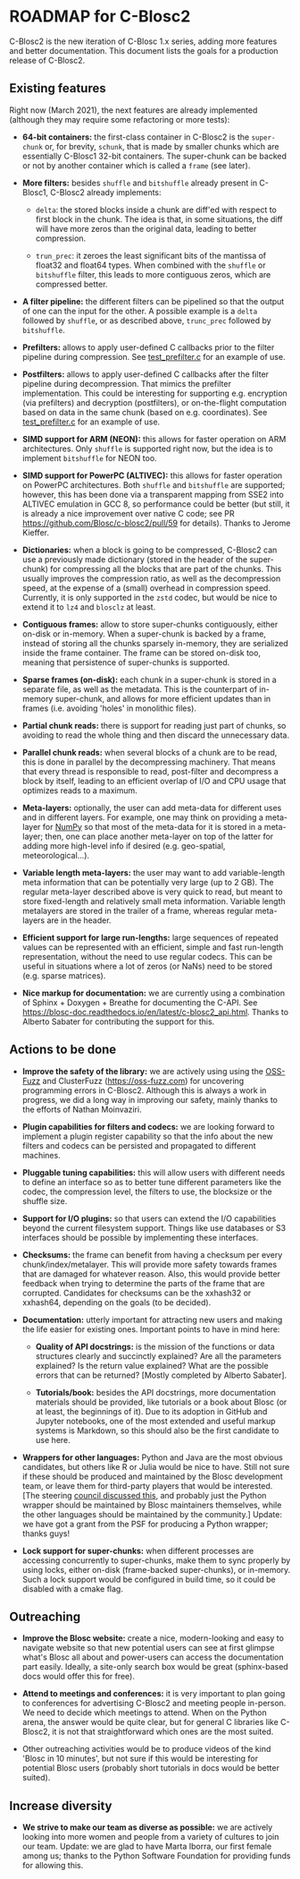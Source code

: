 ROADMAP for C-Blosc2
====================

C-Blosc2 is the new iteration of C-Blosc 1.x series, adding more features and better documentation.
This document lists the goals for a production release of C-Blosc2.


Existing features
-----------------

Right now (March 2021), the next features are already implemented (although they may require some refactoring or more tests):

* **64-bit containers:** the first-class container in C-Blosc2 is the `super-chunk` or, for brevity, `schunk`, that is made by smaller chunks which are essentially C-Blosc1 32-bit containers.  The super-chunk can be backed or not by another container which is called a `frame` (see later).

* **More filters:** besides `shuffle` and `bitshuffle` already present in C-Blosc1, C-Blosc2 already implements:
  
  - `delta`: the stored blocks inside a chunk are diff'ed with respect to first block in the chunk.  The idea is that, in some situations, the diff will have more zeros than the original data, leading to better compression.
  
  - `trun_prec`: it zeroes the least significant bits of the mantissa of float32 and float64 types.  When combined with the `shuffle` or `bitshuffle` filter, this leads to more contiguous zeros, which are compressed better.
  
* **A filter pipeline:** the different filters can be pipelined so that the output of one can the input for the other.  A possible example is a `delta` followed by `shuffle`, or as described above, `trunc_prec` followed by `bitshuffle`.

* **Prefilters:** allows to apply user-defined C callbacks prior to the filter pipeline during compression.  See [test_prefilter.c](https://github.com/Blosc/c-blosc2/blob/master/tests/test_prefilter.c) for an example of use. 

* **Postfilters:** allows to apply user-defined C callbacks after the filter pipeline during decompression.  That mimics the prefilter implementation. This could be interesting for supporting e.g. encryption (via prefilters) and decryption (postfilters), or on-the-flight computation based on data in the same chunk (based on e.g. coordinates). See [test_prefilter.c](https://github.com/Blosc/c-blosc2/blob/master/tests/test_postfilter.c) for an example of use. 

* **SIMD support for ARM (NEON):** this allows for faster operation on ARM architectures.  Only `shuffle` is supported right now, but the idea is to implement `bitshuffle` for NEON too.

* **SIMD support for PowerPC (ALTIVEC):** this allows for faster operation on PowerPC architectures.  Both `shuffle`  and `bitshuffle` are supported; however, this has been done via a transparent mapping from SSE2 into ALTIVEC emulation in GCC 8, so performance could be better (but still, it is already a nice improvement over native C code; see PR https://github.com/Blosc/c-blosc2/pull/59 for details).  Thanks to Jerome Kieffer.

* **Dictionaries:** when a block is going to be compressed, C-Blosc2 can use a previously made dictionary (stored in the header of the super-chunk) for compressing all the blocks that are part of the chunks.  This usually improves the compression ratio, as well as the decompression speed, at the expense of a (small) overhead in compression speed.  Currently, it is only supported in the `zstd` codec, but would be nice to extend it to `lz4` and `blosclz` at least.

* **Contiguous frames:** allow to store super-chunks contiguously, either on-disk or in-memory.  When a super-chunk is backed by a frame, instead of storing all the chunks sparsely in-memory, they are serialized inside the frame container.  The frame can be stored on-disk too, meaning that persistence of super-chunks is supported.

* **Sparse frames (on-disk):** each chunk in a super-chunk is stored in a separate file, as well as the metadata.  This is the counterpart of in-memory super-chunk, and allows for more efficient updates than in frames (i.e. avoiding 'holes' in monolithic files).

* **Partial chunk reads:** there is support for reading just part of chunks, so avoiding to read the whole thing and then discard the unnecessary data.

* **Parallel chunk reads:** when several blocks of a chunk are to be read, this is done in parallel by the decompressing machinery.  That means that every thread is responsible to read, post-filter and decompress a block by itself, leading to an efficient overlap of I/O and CPU usage that optimizes reads to a maximum.

* **Meta-layers:** optionally, the user can add meta-data for different uses and in different layers.  For example, one may think on providing a meta-layer for [NumPy](http://www.numpy.org) so that most of the meta-data for it is stored in a meta-layer; then, one can place another meta-layer on top of the latter for adding more high-level info if desired (e.g. geo-spatial, meteorological...).

* **Variable length meta-layers:** the user may want to add variable-length meta information that can be potentially very large (up to 2 GB). The regular meta-layer described above is very quick to read, but meant to store fixed-length and relatively small meta information.  Variable length metalayers are stored in the trailer of a frame, whereas regular meta-layers are in the header.

* **Efficient support for large run-lengths:** large sequences of repeated values can be represented with an efficient, simple and fast run-length representation, without the need to use regular codecs.  This can be useful in situations where a lot of zeros (or NaNs) need to be stored (e.g. sparse matrices).

* **Nice markup for documentation:** we are currently using a combination of Sphinx + Doxygen + Breathe for documenting the C-API.  See https://blosc-doc.readthedocs.io/en/latest/c-blosc2_api.html.  Thanks to Alberto Sabater for contributing the support for this.


Actions to be done
------------------

* **Improve the safety of the library:**  we are actively using using the [OSS-Fuzz](https://github.com/google/oss-fuzz) and ClusterFuzz (https://oss-fuzz.com) for uncovering programming errors in C-Blosc2.  Although this is always a work in progress, we did a long way in improving our safety, mainly thanks to the efforts of Nathan Moinvaziri.

* **Plugin capabilities for filters and codecs:**  we are looking forward to implement a plugin register capability so that the info about the new filters and codecs can be persisted and propagated to different machines.

* **Pluggable tuning capabilities:** this will allow users with different needs to define an interface so as to better tune different parameters like the codec, the compression level, the filters to use, the blocksize or the shuffle size.

* **Support for I/O plugins:** so that users can extend the I/O capabilities beyond the current filesystem support.  Things like use databases or S3 interfaces should be possible by implementing these interfaces.

* **Checksums:** the frame can benefit from having a checksum per every chunk/index/metalayer.  This will provide more safety towards frames that are damaged for whatever reason.  Also, this would provide better feedback when trying to determine the parts of the frame that are corrupted.  Candidates for checksums can be the xxhash32 or xxhash64, depending on the goals (to be decided).

* **Documentation:** utterly important for attracting new users and making the life easier for existing ones.  Important points to have in mind here:

  - **Quality of API docstrings:** is the mission of the functions or data structures clearly and succinctly explained? Are all the parameters explained?  Is the return value explained?  What are the possible errors that can be returned?  [Mostly completed by Alberto Sabater].
  
  - **Tutorials/book:** besides the API docstrings, more documentation materials should be provided, like tutorials or a book about Blosc (or at least, the beginnings of it).  Due to its adoption in GitHub and Jupyter notebooks, one of the most extended and useful markup systems is Markdown, so this should also be the first candidate to use here.
  
* **Wrappers for other languages:** Python and Java are the most obvious candidates, but others like R or Julia would be nice to have.  Still not sure if these should be produced and maintained by the Blosc development team, or leave them for third-party players that would be interested. [The steering [council discussed this](https://github.com/Blosc/governance/blob/master/steering_council_minutes/2020-03-26.md), and probably just the Python wrapper should be maintained by Blosc maintainers themselves, while the other languages should be maintained by the community.]  Update: we have got a grant from the PSF for producing a Python wrapper; thanks guys!

* **Lock support for super-chunks:** when different processes are accessing concurrently to super-chunks, make them to sync properly by using locks, either on-disk (frame-backed super-chunks), or in-memory. Such a lock support would be configured in build time, so it could be disabled with a cmake flag.


Outreaching
-----------

* **Improve the Blosc website:** create a nice, modern-looking and easy to navigate website so that new potential users can see at first glimpse what's Blosc all about and power-users can access the documentation part easily.  Ideally, a site-only search box would be great (sphinx-based docs would offer this for free).

* **Attend to meetings and conferences:** it is very important to plan going to conferences for advertising C-Blosc2 and meeting people in-person.  We need to decide which meetings to attend.  When on the Python arena, the answer would be quite clear, but for general C libraries like C-Blosc2, it is not that straightforward which ones are the most suited.
  
* Other outreaching activities would be to produce videos of the kind 'Blosc in 10 minutes', but not sure if this would be interesting for potential Blosc users (probably short tutorials in docs would be better suited).


Increase diversity
------------------

* **We strive to make our team as diverse as possible:**  we are actively looking into more women and people from a variety of cultures to join our team.  Update: we are glad to have Marta Iborra, our first female among us; thanks to the Python Software Foundation for providing funds for allowing this.
